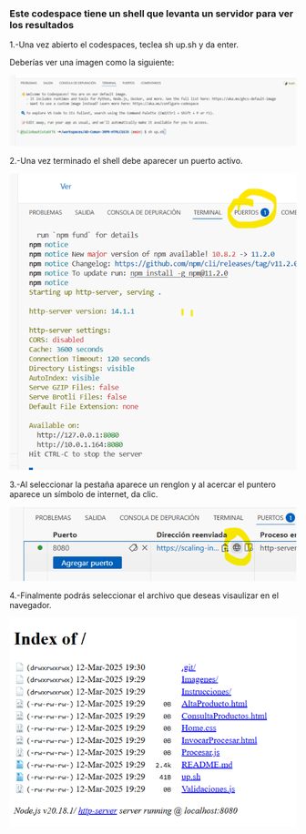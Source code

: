 ### Este codespace tiene un shell que levanta un servidor para ver los resultados

1.-Una vez abierto el codespaces, teclea sh up.sh y da enter.

Deberías ver una imagen como la siguiente:

![Descripción de la imagen](../Imagenes/Img51.png) 

2.-Una vez terminado el shell debe aparecer un puerto activo.

![Descripción de la imagen](../Imagenes/Img52.png) 

3.-Al seleccionar la pestaña aparece un renglon y al acercar el puntero aparece un símbolo de internet, da clic.

![Descripción de la imagen](../Imagenes/Img53.png) 

4.-Finalmente podrás seleccionar el archivo que deseas visaulizar en el navegador.

![Descripción de la imagen](../Imagenes/Img54.png) 
